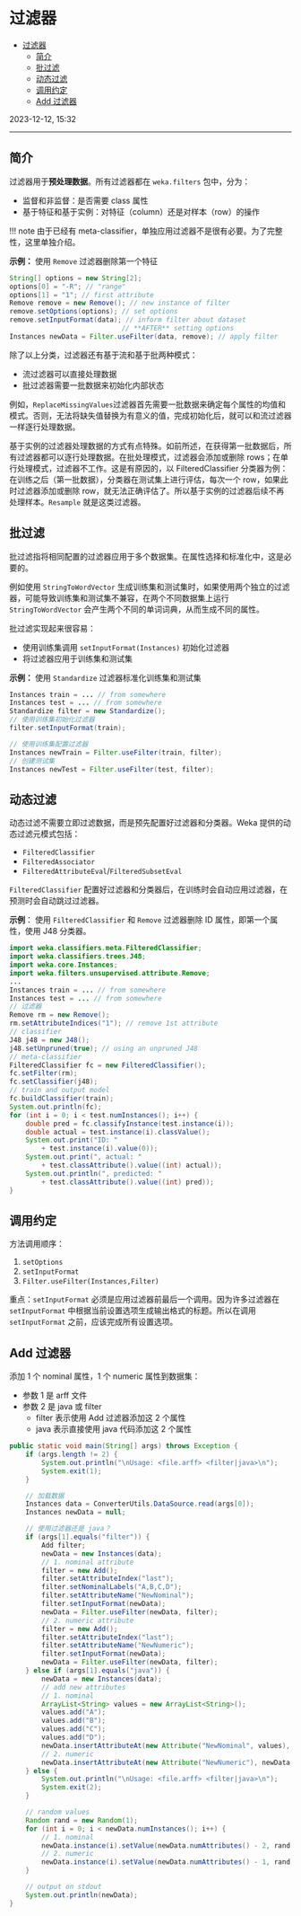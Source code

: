 # 过滤器

- [过滤器](#过滤器)
  - [简介](#简介)
  - [批过滤](#批过滤)
  - [动态过滤](#动态过滤)
  - [调用约定](#调用约定)
  - [Add 过滤器](#add-过滤器)

2023-12-12, 15:32
****

## 简介

过滤器用于**预处理数据**。所有过滤器都在 `weka.filters` 包中，分为：

- 监督和非监督：是否需要 class 属性
- 基于特征和基于实例：对特征（column）还是对样本（row）的操作

!!! note
    由于已经有 meta-classifier，单独应用过滤器不是很有必要。为了完整性，这里单独介绍。

**示例：** 使用 `Remove` 过滤器删除第一个特征

```java
String[] options = new String[2];
options[0] = "-R"; // "range"
options[1] = "1"; // first attribute
Remove remove = new Remove(); // new instance of filter
remove.setOptions(options); // set options
remove.setInputFormat(data); // inform filter about dataset
                            // **AFTER** setting options
Instances newData = Filter.useFilter(data, remove); // apply filter
```

除了以上分类，过滤器还有基于流和基于批两种模式：

- 流过滤器可以直接处理数据
- 批过滤器需要一批数据来初始化内部状态

例如，`ReplaceMissingValues`过滤器首先需要一批数据来确定每个属性的均值和模式。否则，无法将缺失值替换为有意义的值，完成初始化后，就可以和流过滤器一样逐行处理数据。

基于实例的过滤器处理数据的方式有点特殊。如前所述，在获得第一批数据后，所有过滤器都可以逐行处理数据。在批处理模式，过滤器会添加或删除 rows；在单行处理模式，过滤器不工作。这是有原因的，以 FilteredClassifier 分类器为例：在训练之后（第一批数据），分类器在测试集上进行评估，每次一个 row，如果此时过滤器添加或删除 row，就无法正确评估了。所以基于实例的过滤器后续不再处理样本。`Resample` 就是这类过滤器。

## 批过滤

批过滤指将相同配置的过滤器应用于多个数据集。在属性选择和标准化中，这是必要的。

例如使用 `StringToWordVector` 生成训练集和测试集时，如果使用两个独立的过滤器，可能导致训练集和测试集不兼容，在两个不同数据集上运行 `StringToWordVector` 会产生两个不同的单词词典，从而生成不同的属性。

批过滤实现起来很容易：

- 使用训练集调用 `setInputFormat(Instances)` 初始化过滤器
- 将过滤器应用于训练集和测试集

**示例：** 使用 `Standardize` 过滤器标准化训练集和测试集

```java
Instances train = ... // from somewhere
Instances test = ... // from somewhere
Standardize filter = new Standardize();
// 使用训练集初始化过滤器
filter.setInputFormat(train);

// 使用训练集配置过滤器
Instances newTrain = Filter.useFilter(train, filter);
// 创建测试集
Instances newTest = Filter.useFilter(test, filter);
```

## 动态过滤

动态过滤不需要立即过滤数据，而是预先配置好过滤器和分类器。Weka 提供的动态过滤元模式包括：

- `FilteredClassifier`
- `FilteredAssociator`
- `FilteredAttributeEval`/`FilteredSubsetEval`

`FilteredClassifier` 配置好过滤器和分类器后，在训练时会自动应用过滤器，在预测时会自动跳过过滤器。

**示例**： 使用 `FilteredClassifier` 和 `Remove` 过滤器删除 ID 属性，即第一个属性，使用 J48 分类器。

```java
import weka.classifiers.meta.FilteredClassifier;
import weka.classifiers.trees.J48;
import weka.core.Instances;
import weka.filters.unsupervised.attribute.Remove;
...
Instances train = ... // from somewhere
Instances test = ... // from somewhere
// 过滤器
Remove rm = new Remove();
rm.setAttributeIndices("1"); // remove 1st attribute
// classifier
J48 j48 = new J48();
j48.setUnpruned(true); // using an unpruned J48
// meta-classifier
FilteredClassifier fc = new FilteredClassifier();
fc.setFilter(rm);
fc.setClassifier(j48);
// train and output model
fc.buildClassifier(train);
System.out.println(fc);
for (int i = 0; i < test.numInstances(); i++) {
    double pred = fc.classifyInstance(test.instance(i));
    double actual = test.instance(i).classValue();
    System.out.print("ID: "
        + test.instance(i).value(0));
    System.out.print(", actual: "
        + test.classAttribute().value((int) actual));
    System.out.println(", predicted: "
        + test.classAttribute().value((int) pred));
}
```

## 调用约定

方法调用顺序：

1. `setOptions`
2. `setInputFormat`
3. `Filter.useFilter(Instances,Filter)`

重点：`setInputFormat` 必须是应用过滤器前最后一个调用。因为许多过滤器在 `setInputFormat` 中根据当前设置选项生成输出格式的标题。所以在调用 `setInputFormat` 之前，应该完成所有设置选项。

## Add 过滤器

添加 1 个 nominal 属性，1 个 numeric 属性到数据集：

- 参数 1 是 arff 文件
- 参数 2 是 java 或 filter
  - filter 表示使用 Add 过滤器添加这 2 个属性
  - java 表示直接使用 java 代码添加这 2 个属性

```java
public static void main(String[] args) throws Exception {
    if (args.length != 2) {
        System.out.println("\nUsage: <file.arff> <filter|java>\n");
        System.exit(1);
    }

    // 加载数据
    Instances data = ConverterUtils.DataSource.read(args[0]);
    Instances newData = null;

    // 使用过滤器还是 java？
    if (args[1].equals("filter")) {
        Add filter;
        newData = new Instances(data);
        // 1. nominal attribute
        filter = new Add();
        filter.setAttributeIndex("last");
        filter.setNominalLabels("A,B,C,D");
        filter.setAttributeName("NewNominal");
        filter.setInputFormat(newData);
        newData = Filter.useFilter(newData, filter);
        // 2. numeric attribute
        filter = new Add();
        filter.setAttributeIndex("last");
        filter.setAttributeName("NewNumeric");
        filter.setInputFormat(newData);
        newData = Filter.useFilter(newData, filter);
    } else if (args[1].equals("java")) {
        newData = new Instances(data);
        // add new attributes
        // 1. nominal
        ArrayList<String> values = new ArrayList<String>();
        values.add("A");
        values.add("B");
        values.add("C");
        values.add("D");
        newData.insertAttributeAt(new Attribute("NewNominal", values), newData.numAttributes());
        // 2. numeric
        newData.insertAttributeAt(new Attribute("NewNumeric"), newData.numAttributes());
    } else {
        System.out.println("\nUsage: <file.arff> <filter|java>\n");
        System.exit(2);
    }

    // random values
    Random rand = new Random(1);
    for (int i = 0; i < newData.numInstances(); i++) {
        // 1. nominal
        newData.instance(i).setValue(newData.numAttributes() - 2, rand.nextInt(4));  // index of labels A:0,B:1,C:2,D:3
        // 2. numeric
        newData.instance(i).setValue(newData.numAttributes() - 1, rand.nextDouble());
    }

    // output on stdout
    System.out.println(newData);
}
```
